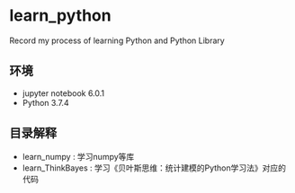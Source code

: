 # learn_python
Record my process of learning Python and Python Library



## 环境

- jupyter notebook 6.0.1
- Python 3.7.4






## 目录解释

- learn_numpy : 学习numpy等库
- learn_ThinkBayes : 学习《贝叶斯思维：统计建模的Python学习法》对应的代码